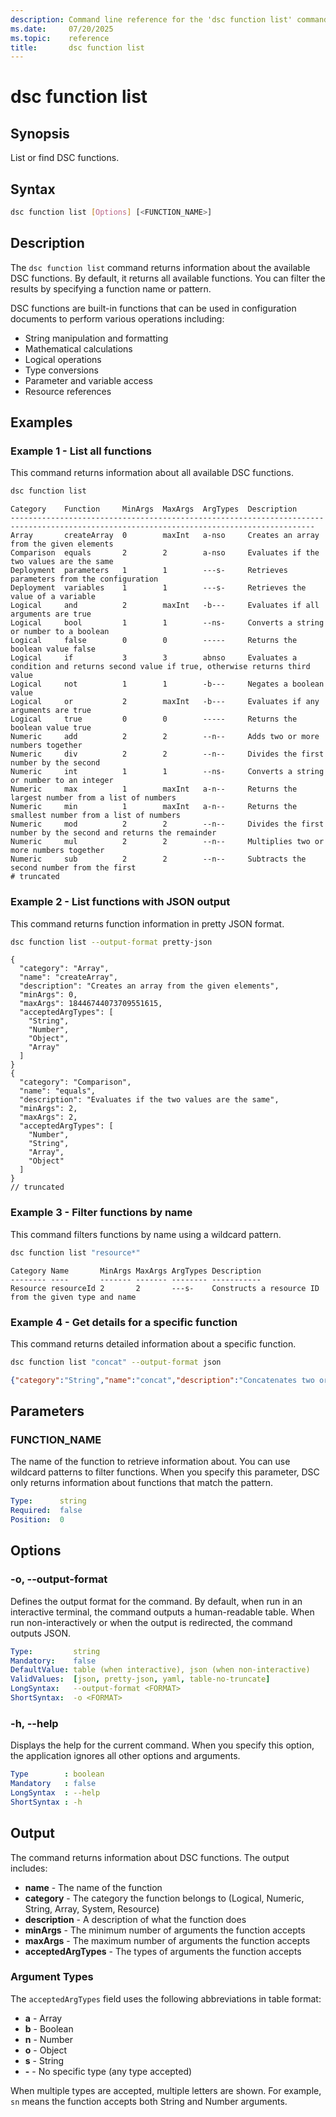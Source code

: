 ```yaml
---
description: Command line reference for the 'dsc function list' command
ms.date:     07/20/2025
ms.topic:    reference
title:       dsc function list
---
```


# dsc function list

## Synopsis

List or find DSC functions.

## Syntax

```sh
dsc function list [Options] [<FUNCTION_NAME>]
```

## Description

The `dsc function list` command returns information about the available DSC functions. By default,
it returns all available functions. You can filter the results by specifying a function name or
pattern.

DSC functions are built-in functions that can be used in configuration documents to perform various
operations including:

- String manipulation and formatting
- Mathematical calculations  
- Logical operations
- Type conversions
- Parameter and variable access
- Resource references

## Examples

### Example 1 - List all functions

This command returns information about all available DSC functions.

```sh
dsc function list
```

```output
Category    Function     MinArgs  MaxArgs  ArgTypes  Description                                                                          
------------------------------------------------------------------------------------------------------------------------------------------
Array       createArray  0        maxInt   a-nso     Creates an array from the given elements
Comparison  equals       2        2        a-nso     Evaluates if the two values are the same
Deployment  parameters   1        1        ---s-     Retrieves parameters from the configuration
Deployment  variables    1        1        ---s-     Retrieves the value of a variable
Logical     and          2        maxInt   -b---     Evaluates if all arguments are true
Logical     bool         1        1        --ns-     Converts a string or number to a boolean
Logical     false        0        0        -----     Returns the boolean value false
Logical     if           3        3        abnso     Evaluates a condition and returns second value if true, otherwise returns third value
Logical     not          1        1        -b---     Negates a boolean value
Logical     or           2        maxInt   -b---     Evaluates if any arguments are true
Logical     true         0        0        -----     Returns the boolean value true
Numeric     add          2        2        --n--     Adds two or more numbers together
Numeric     div          2        2        --n--     Divides the first number by the second
Numeric     int          1        1        --ns-     Converts a string or number to an integer
Numeric     max          1        maxInt   a-n--     Returns the largest number from a list of numbers
Numeric     min          1        maxInt   a-n--     Returns the smallest number from a list of numbers
Numeric     mod          2        2        --n--     Divides the first number by the second and returns the remainder
Numeric     mul          2        2        --n--     Multiplies two or more numbers together
Numeric     sub          2        2        --n--     Subtracts the second number from the first
# truncated
```

### Example 2 - List functions with JSON output

This command returns function information in pretty JSON format.

```sh
dsc function list --output-format pretty-json
```

```jsonc
{
  "category": "Array",
  "name": "createArray",
  "description": "Creates an array from the given elements",
  "minArgs": 0,
  "maxArgs": 18446744073709551615,
  "acceptedArgTypes": [
    "String",
    "Number",
    "Object",
    "Array"
  ]
}
{
  "category": "Comparison",
  "name": "equals",
  "description": "Evaluates if the two values are the same",
  "minArgs": 2,
  "maxArgs": 2,
  "acceptedArgTypes": [
    "Number",
    "String",
    "Array",
    "Object"
  ]
}
// truncated
```

### Example 3 - Filter functions by name

This command filters functions by name using a wildcard pattern.

```sh
dsc function list "resource*"
```

```output
Category Name       MinArgs MaxArgs ArgTypes Description
-------- ----       ------- ------- -------- -----------
Resource resourceId 2       2       ---s-    Constructs a resource ID from the given type and name
```

### Example 4 - Get details for a specific function

This command returns detailed information about a specific function.

```sh
dsc function list "concat" --output-format json
```

```json
{"category":"String","name":"concat","description":"Concatenates two or more strings or arrays","minArgs":2,"maxArgs":18446744073709551615,"acceptedArgTypes":["String","Array"]}
```

## Parameters

### FUNCTION_NAME

The name of the function to retrieve information about. You can use wildcard patterns to filter
functions. When you specify this parameter, DSC only returns information about functions that match
the pattern.

```yaml
Type:      string
Required:  false
Position:  0
```

## Options

### -o, --output-format

<a id="-o"></a>
<a id="--output-format"></a>

Defines the output format for the command. By default, when run in an interactive terminal, the
command outputs a human-readable table. When run non-interactively or when the output is
redirected, the command outputs JSON.

```yaml
Type:         string
Mandatory:    false
DefaultValue: table (when interactive), json (when non-interactive)
ValidValues:  [json, pretty-json, yaml, table-no-truncate]
LongSyntax:   --output-format <FORMAT>
ShortSyntax:  -o <FORMAT>
```

### -h, --help

<a id="-h"></a>
<a id="--help"></a>

Displays the help for the current command. When you specify this option, the application ignores
all other options and arguments.

```yaml
Type        : boolean
Mandatory   : false
LongSyntax  : --help
ShortSyntax : -h
```

## Output

The command returns information about DSC functions. The output includes:

- **name** - The name of the function
- **category** - The category the function belongs to (Logical, Numeric, String, Array, System, Resource)
- **description** - A description of what the function does
- **minArgs** - The minimum number of arguments the function accepts
- **maxArgs** - The maximum number of arguments the function accepts
- **acceptedArgTypes** - The types of arguments the function accepts

### Argument Types

The `acceptedArgTypes` field uses the following abbreviations in table format:

- **a** - Array
- **b** - Boolean  
- **n** - Number
- **o** - Object
- **s** - String
- **-** - No specific type (any type accepted)

When multiple types are accepted, multiple letters are shown. For example, `sn` means the function
accepts both String and Number arguments.
